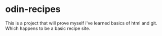 # odin-recipes

This is a project that will prove myself i've learned basics of html and git.
Which happens to be a basic recipe site.
